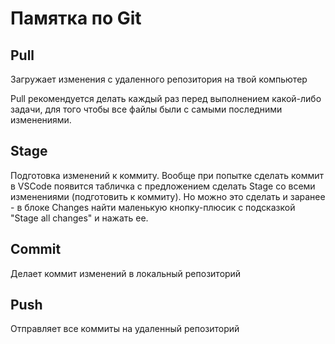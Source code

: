 # Памятка по Git

## Pull

Загружает изменения с удаленного репозитория на твой компьютер

Pull рекомендуется делать каждый раз перед выполнением какой-либо задачи, для того чтобы все файлы были с самыми последними изменениями.

## Stage

Подготовка изменений к коммиту. Вообще при попытке сделать коммит в VSCode появится табличка с предложением сделать Stage со всеми изменениями (подготовить к коммиту). Но можно это сделать и заранее - в блоке Changes найти маленькую кнопку-плюсик с подсказкой "Stage all changes" и нажать ее.

## Commit

Делает коммит изменений в локальный репозиторий

## Push

Отправляет все коммиты на удаленный репозиторий